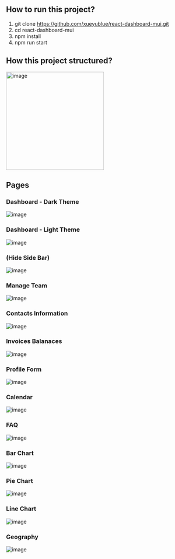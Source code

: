 ## How to run this project?
1. git clone https://github.com/xueyublue/react-dashboard-mui.git
2. cd react-dashboard-mui
3. npm install
4. npm run start

## How this project structured?
<img width="268" alt="image" src="https://user-images.githubusercontent.com/18031774/229260670-8852ce02-65e5-4d71-9774-84d3d6876741.png">

## Pages
### Dashboard - Dark Theme
![image](https://user-images.githubusercontent.com/18031774/220142928-e91c3438-9632-40bd-9fd8-4010d73743bf.png)
### Dashboard - Light Theme
![image](https://user-images.githubusercontent.com/18031774/220143204-c6fdacf7-6a3a-45e2-8edf-6844a2c8cacd.png)
### (Hide Side Bar)
![image](https://user-images.githubusercontent.com/18031774/229260338-3d5cdf31-9463-435a-8acf-07425f6dd50c.png)
### Manage Team
![image](https://user-images.githubusercontent.com/18031774/229260029-4dd227dd-143e-4441-b919-0d235ba2b790.png)
### Contacts Information
![image](https://user-images.githubusercontent.com/18031774/229260091-a2fd1384-7c22-44dd-a8cc-129b9837762b.png)
### Invoices Balanaces
![image](https://user-images.githubusercontent.com/18031774/229260126-17d78e05-454c-4912-bc7a-07c2ffda8527.png)
### Profile Form
![image](https://user-images.githubusercontent.com/18031774/229260134-065975ac-1d99-409f-9ee8-cd2743a9a579.png)
### Calendar
![image](https://user-images.githubusercontent.com/18031774/229260216-7943aa39-b50a-4ba5-8471-e97dba4fd934.png)
### FAQ
![image](https://user-images.githubusercontent.com/18031774/229260182-b2cd281e-596d-43cb-9e5e-e268c9a2c510.png)
### Bar Chart
![image](https://user-images.githubusercontent.com/18031774/229260224-ee882401-d2b5-4d73-ae5b-0296272e40d4.png)
### Pie Chart
![image](https://user-images.githubusercontent.com/18031774/229260238-4d8e2d71-34b9-434d-9914-889daf3dfc4c.png)
### Line Chart
![image](https://user-images.githubusercontent.com/18031774/229260251-31478217-31ee-4d63-b801-8a1986ac868a.png)
### Geography
![image](https://user-images.githubusercontent.com/18031774/229260274-9cb1e816-6f97-46a3-99e3-ac830f010404.png)
